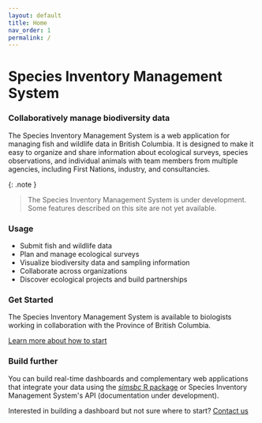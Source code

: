 ```yaml
---
layout: default
title: Home
nav_order: 1
permalink: /
---
```


# Species Inventory Management System

### Collaboratively manage biodiversity data

The Species Inventory Management System is a web application for managing fish and wildlife data in British Columbia. It is designed to make it easy to organize and share information about ecological surveys, species observations, and individual animals with team members from multiple agencies, including First Nations, industry, and consultancies.

{: .note }

> The Species Inventory Management System is under development. Some features described on this site are not yet available.

### Usage

- Submit fish and wildlife data
- Plan and manage ecological surveys
- Visualize biodiversity data and sampling information
- Collaborate across organizations
- Discover ecological projects and build partnerships

### Get Started

The Species Inventory Management System is available to biologists working in collaboration with the Province of British Columbia.

[Learn more about how to start]()

### Build further

You can build real-time dashboards and complementary web applications that integrate your data using the [_simsbc_ R package](https://bcgov.github.io/simsbc/) or Species Inventory Management System's API (documentation under development).

Interested in building a dashboard but not sure where to start? [Contact us]()
